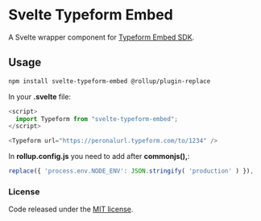 # Svelte Typeform Embed

A Svelte wrapper component for
[Typeform Embed SDK](https://developer.typeform.com/embed/).

## Usage

```bash
npm install svelte-typeform-embed @rollup/plugin-replace
```

In your **.svelte** file:

```js
<script>
  import Typeform from "svelte-typeform-embed";
</script>

<Typeform url="https://peronalurl.typeform.com/to/1234" />
```

In **rollup.config.js** you need to add after **commonjs(),**:

```js
replace({ 'process.env.NODE_ENV': JSON.stringify( 'production' ) }),
```

### License

Code released under the [MIT license](LICENSE.md).
